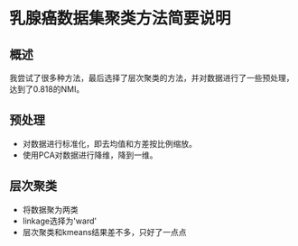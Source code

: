 # 乳腺癌数据集聚类方法简要说明

## 概述

我尝试了很多种方法，最后选择了层次聚类的方法，并对数据进行了一些预处理，达到了0.818的NMI。

## 预处理

- 对数据进行标准化，即去均值和方差按比例缩放。
- 使用PCA对数据进行降维，降到一维。

## 层次聚类

- 将数据聚为两类
- linkage选择为'ward'
- 层次聚类和kmeans结果差不多，只好了一点点